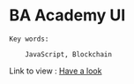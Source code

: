 # BA Academy UI 

    Key words: 
    
        JavaScript, Blockchain
        
Link to view : [Have a look](https://ba-academy-ui.netlify.com/#student)
